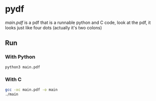 # pydf

_main.pdf_ is a pdf that is a runnable python and C code, look at the pdf, it looks just like four dots (actually it's two colons)

## Run

### With Python

```sh
python3 main.pdf
```

### With C

```sh
gcc -xc main.pdf -o main
./main
```

